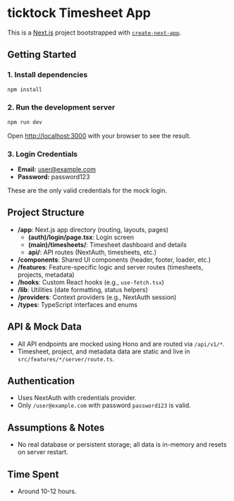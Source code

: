 # ticktock Timesheet App

This is a [Next.js](https://nextjs.org) project bootstrapped with [`create-next-app`](https://nextjs.org/docs/app/api-reference/cli/create-next-app).

## Getting Started

### 1. Install dependencies

```bash
npm install
```

### 2. Run the development server

```bash
npm run dev
```

Open [http://localhost:3000](http://localhost:3000) with your browser to see the result.

### 3. Login Credentials

- **Email:** user@example.com
- **Password:** password123

These are the only valid credentials for the mock login.

## Project Structure

- **/app**: Next.js app directory (routing, layouts, pages)
  - **(auth)/login/page.tsx**: Login screen
  - **(main)/timesheets/**: Timesheet dashboard and details
  - **api/**: API routes (NextAuth, timesheets, etc.)
- **/components**: Shared UI components (header, footer, loader, etc.)
- **/features**: Feature-specific logic and server routes (timesheets, projects, metadata)
- **/hooks**: Custom React hooks (e.g., `use-fetch.tsx`)
- **/lib**: Utilities (date formatting, status helpers)
- **/providers**: Context providers (e.g., NextAuth session)
- **/types**: TypeScript interfaces and enums

## API & Mock Data

- All API endpoints are mocked using Hono and are routed via `/api/v1/*`.
- Timesheet, project, and metadata data are static and live in `src/features/*/server/route.ts`.

## Authentication

- Uses NextAuth with credentials provider.
- Only `/user@example.com` with password `password123` is valid.

## Assumptions & Notes

- No real database or persistent storage; all data is in-memory and resets on server restart.

## Time Spent

- Around 10-12 hours.